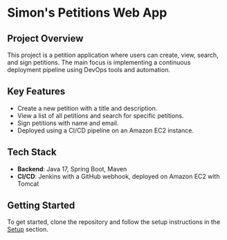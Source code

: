 # Simon's Petitions Web App
## Project Overview
This project is a petition application where users can create, view, search, and sign petitions. The main focus is implementing a continuous deployment pipeline using DevOps tools and automation.

## Key Features
- Create a new petition with a title and description.
- View a list of all petitions and search for specific petitions.
- Sign petitions with name and email.
- Deployed using a CI/CD pipeline on an Amazon EC2 instance.

## Tech Stack
- **Backend**: Java 17, Spring Boot, Maven
- **CI/CD**: Jenkins with a GitHub webhook, deployed on Amazon EC2 with Tomcat

## Getting Started
To get started, clone the repository and follow the setup instructions in the [Setup](#setup) section.
